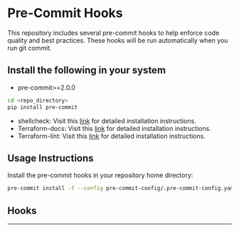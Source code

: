 # Pre-Commit Hooks

This repository includes several pre-commit hooks to help enforce code quality and best practices. These hooks will be run automatically when you run git commit.

## Install the following in your system

- pre-commit>=2.0.0

```sh
cd <repo_directory>
pip install pre-commit
```

- shellcheck:
  Visit this [link](https://github.com/koalaman/shellcheck#installing) for detailed installation instructions.
- Terraform-docs:
  Visit this [link](https://terraform-docs.io/user-guide/installation/) for detailed installation instructions.
- Terraform-lint: Visit this [link](https://github.com/terraform-linters/tflint) for detailed installation instructions.

## Usage Instructions

Install the pre-commit hooks in your repository home directory:

```sh
pre-commit install -f --config pre-commit-config/.pre-commit-config.yaml
```

## Hooks

---

<!-- TODO -->